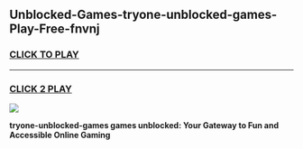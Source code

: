 
## Unblocked-Games-tryone-unblocked-games-Play-Free-fnvnj
<h3>
<a href="https://premium76.site?title=tryone-unblocked-games&ref=10A">CLICK TO PLAY</a></h3>
<hr>

<h3>
<a href="https://premium76.site?title=tryone-unblocked-games&ref=10A">CLICK 2 PLAY</a>
  
</h3>

<a href="https://premium76.site?title=tryone-unblocked-games&ref=10A"><img src="https://clearcache.store/games.png"></a>


**tryone-unblocked-games games unblocked: Your Gateway to Fun and Accessible Online Gaming**
